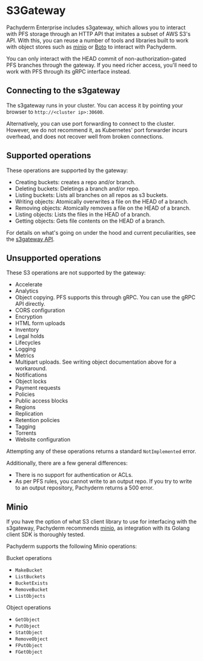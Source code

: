 # S3Gateway

Pachyderm Enterprise includes s3gateway, which allows you to interact with PFS
storage through an HTTP API that imitates a subset of AWS S3's API. With this,
you can reuse a number of tools and libraries built to work with object stores
such as [minio](https://docs.minio.io/docs/minio-client-quickstart-guide.html)
or [Boto](https://github.com/boto/boto3) to interact with Pachyderm.

You can only interact with the HEAD commit of non-authorization-gated PFS
branches through the gateway. If you need richer access, you'll need to work
with PFS through its gRPC interface instead.

## Connecting to the s3gateway

The s3gateway runs in your cluster. You can access it by pointing your browser
to `http://<cluster ip>:30600`.

Alternatively, you can use port forwarding to connect to the cluster.
However, we do not recommend it, as Kubernetes' port forwarder incurs overhead,
and does not recover well from broken connections.

## Supported operations

These operations are supported by the gateway:

* Creating buckets: creates a repo and/or branch.
* Deleting buckets: Deletings a branch and/or repo.
* Listing buckets: Lists all branches on all repos as s3 buckets.
* Writing objects: Atomically overwrites a file on the HEAD of a branch.
* Removing objects: Atomically removes a file on the HEAD of a branch.
* Listing objects: Lists the files in the HEAD of a branch.
* Getting objects: Gets file contents on the HEAD of a branch.

For details on what's going on under the hood and current peculiarities, see the
[s3gateway API](../reference/s3gateway_api.md).

## Unsupported operations

These S3 operations are not supported by the gateway:

* Accelerate
* Analytics
* Object copying. PFS supports this through gRPC. You can use the gRPC API directly.
* CORS configuration
* Encryption
* HTML form uploads
* Inventory
* Legal holds
* Lifecycles
* Logging
* Metrics
* Multipart uploads. See writing object documentation above for a workaround.
* Notifications
* Object locks
* Payment requests
* Policies
* Public access blocks
* Regions
* Replication
* Retention policies
* Tagging
* Torrents
* Website configuration

Attempting any of these operations returns a standard `NotImplemented`
error.

Additionally, there are a few general differences:

* There is no support for authentication or ACLs.
* As per PFS rules, you cannot write to an output repo. If you try to write
to an output repository, Pachyderm returns a 500 error.

## Minio

If you have the option of what S3 client library to use for interfacing with
the s3gateway, Pachyderm recommends [minio](https://min.io/), as integration with
its Golang client SDK is thoroughly tested.

Pachyderm supports the following Minio operations:

Bucket operations

* `MakeBucket`
* `ListBuckets`
* `BucketExists`
* `RemoveBucket`
* `ListObjects`

Object operations

* `GetObject`
* `PutObject`
* `StatObject`
* `RemoveObject`
* `FPutObject`
* `FGetObject`

